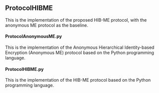 ## ProtocolHIBME

This is the implementation of the proposed HIB-ME protocol, with the anonymous ME protocol as the baseline. 

#### ProtocolAnonymousME.py

This is the implementation of the Anonymous Hierarchical Identity-based Encryption (Anonymous ME) protocol based on the Python programming language. 

#### ProtocolHIBME.py

This is the implementation of the HIB-ME protocol based on the Python programming language. 
